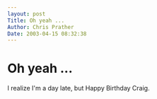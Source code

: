 ```yaml
---
layout: post
Title: Oh yeah ...  
Author: Chris Prather
Date: 2003-04-15 08:32:38
---
```


# Oh yeah ...
I realize I'm a day late, but Happy Birthday Craig.


